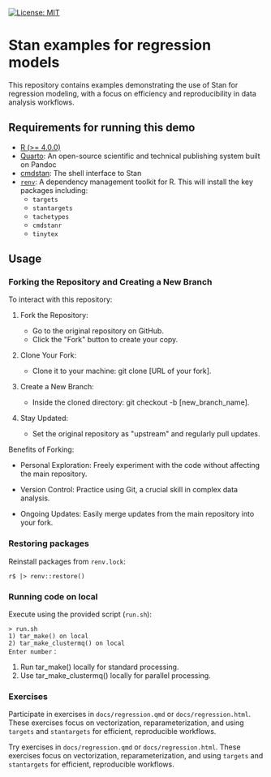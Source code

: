 [![License: MIT](https://img.shields.io/badge/License-MIT-green.svg)](https://opensource.org/licenses/MIT)

# Stan examples for regression models

This repository contains examples demonstrating the use of Stan for regression modeling, with a focus on efficiency and reproducibility in data analysis workflows.

## Requirements for running this demo

- [R (>= 4.0.0)](https://cran.rstudio.com/)
- [Quarto](https://quarto.org/): An open-source scientific and technical publishing system built on Pandoc
- [cmdstan](https://mc-stan.org/users/interfaces/cmdstan): The shell interface to Stan
- [`renv`](https://rstudio.github.io/renv/): A dependency management toolkit for R.
This will install the key packages including:
	- `targets`
	- `stantargets`
	- `tachetypes`
	- `cmdstanr`
	- `tinytex`

## Usage

### Forking the Repository and Creating a New Branch

To interact with this repository:

1. Fork the Repository:
	- Go to the original repository on GitHub.
	- Click the "Fork" button to create your copy.

2. Clone Your Fork:
	- Clone it to your machine: git clone [URL of your fork].

3. Create a New Branch:
	- Inside the cloned directory: git checkout -b [new_branch_name].

4. Stay Updated:
	- Set the original repository as "upstream" and regularly pull updates.

Benefits of Forking:

- Personal Exploration: Freely experiment with the code without affecting the main repository.

- Version Control: Practice using Git, a crucial skill in complex data analysis.

- Ongoing Updates: Easily merge updates from the main repository into your fork.


### Restoring packages

Reinstall packages from `renv.lock`:

```{r}
r$ |> renv::restore()
```

### Running code on local

Execute using the provided script (`run.sh`):

```{bash}
> run.sh
1) tar_make() on local
2) tar_make_clustermq() on local
Enter number：
```

1. Run tar_make() locally for standard processing.
1. Use tar_make_clustermq() locally for parallel processing.


### Exercises

Participate in exercises in `docs/regression.qmd` or `docs/regression.html`.
These exercises focus on vectorization, reparameterization, and using `targets` and `stantargets` for efficient, reproducible workflows.


Try exercises in `docs/regression.qmd` or `docs/regression.html`.
These exercises focus on vectorization, reparameterization, and using `targets` and `stantargets` for efficient, reproducible workflows.
